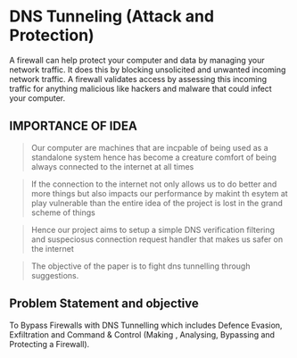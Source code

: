 # DNS Tunneling (Attack and Protection)

A firewall can help protect your computer and data by managing your network traffic. 
It does this by blocking unsolicited and unwanted incoming network traffic. A firewall validates access by assessing this incoming traffic for anything malicious like hackers and malware that could infect your computer.

## IMPORTANCE OF IDEA
> Our computer are machines that are incpable of being used as a standalone system hence has become a creature comfort of being always connected to the internet at all times

> If the connection to the internet not only allows us to do better and more things but also impacts our performance by makint th esytem at play vulnerable than the entire idea of the project is lost in the grand scheme of things

> Hence our project aims to setup a simple DNS verification filtering and suspeciosus connection request handler that makes us safer on the internet

> The objective of the paper is to fight dns tunnelling through suggestions.

## Problem Statement and objective

To Bypass Firewalls with DNS Tunnelling which includes Defence Evasion, Exfiltration and Command & Control (Making , Analysing, Bypassing and Protecting a Firewall).

